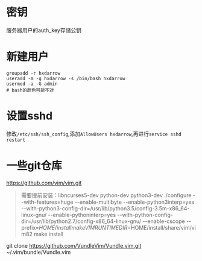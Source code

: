# 密钥
服务器用户的auth\_key存储公钥

# 新建用户
```shell
groupadd -r hxdarrow
useradd -m -g hxdarrow -s /bin/bash hxdarrow
usermod -a -G admin
# bash的颜色可能不对
```

# 设置sshd
修改`/etc/ssh/ssh_config`,添加`AllowUsers hxdarrow`,再进行`service sshd restart`

# 一些git仓库
https://github.com/vim/vim.git
> 需要提前安装：libncurses5-dev python-dev python3-dev
> ./configure --with-features=huge --enable-multibyte --enable-python3interp=yes --with-python3-config-dir=/usr/lib/python3.5/config-3.5m-x86\_64-linux-gnu/ --enable-pythoninterp=yes --with-python-config-dir=/usr/lib/python2.7/config-x86\_64-linux-gnu/ --enable-cscope --prefix=$HOME/install
> make VIMRUNTIMEDIR=$HOME/install/share/vim/vim82
> make install

git clone https://github.com/VundleVim/Vundle.vim.git ~/.vim/bundle/Vundle.vim



